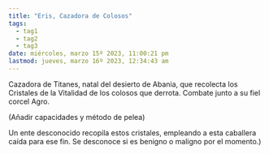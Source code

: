 ```yaml
---
title: "Eris, Cazadora de Colosos"
tags:
  - tag1
  - tag2
  - tag3
date: miércoles, marzo 15º 2023, 11:00:21 pm
lastmod: jueves, marzo 16º 2023, 12:34:43 am
---
```


Cazadora de Titanes, natal del desierto de Abania, que recolecta los Cristales de la Vitalidad de los colosos que derrota. Combate junto a su fiel corcel Agro.

(Añadir capacidades y método de pelea)

Un ente desconocido recopila estos cristales, empleando a esta caballera caída para ese fin. Se desconoce si es benigno o maligno por el momento.)